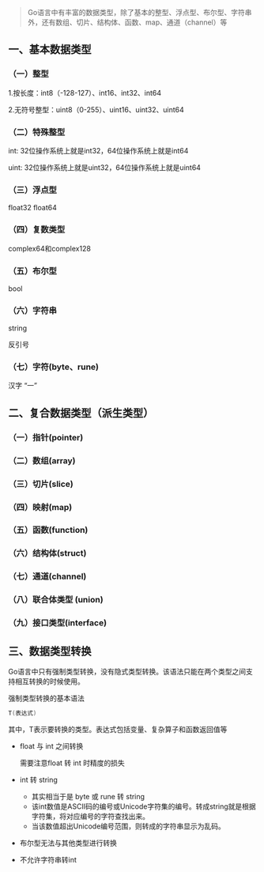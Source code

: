 >  Go语言中有丰富的数据类型，除了基本的整型、浮点型、布尔型、字符串外，还有数组、切片、结构体、函数、map、通道（channel）等 

## 一、基本数据类型

### （一）整型

1.按长度：int8（-128-127）、int16、int32、int64

2.无符号整型：uint8（0-255）、uint16、uint32、uint64

### （二）特殊整型

int: 32位操作系统上就是int32，64位操作系统上就是int64

uint: 32位操作系统上就是uint32，64位操作系统上就是uint64

### （三）浮点型

float32   float64

### （四）复数类型

complex64和complex128

### （五）布尔型

bool

### （六）字符串

string

反引号

### （七）字符(byte、rune)

汉字 “一”



## 二、复合数据类型（派生类型）

### （一）指针(pointer)

### （二）数组(array)

### （三）切片(slice)

### （四）映射(map)

### （五）函数(function)

### （六）结构体(struct)

### （七）通道(channel)

### （八）联合体类型 (union)

### （九）接口类型(interface) 

## 三、数据类型转换

 Go语言中只有强制类型转换，没有隐式类型转换。该语法只能在两个类型之间支持相互转换的时候使用。 

 强制类型转换的基本语法 

```go
T(表达式)
```

 其中，T表示要转换的类型。表达式包括变量、复杂算子和函数返回值等 

- float 与 int 之间转换

  需要注意float 转 int 时精度的损失

- int 转 string

  - 其实相当于是 byte 或 rune 转 string
  - 该int数值是ASCII码的编号或Unicode字符集的编号。转成string就是根据字符集，将对应编号的字符查找出来。
  - 当该数值超出Unicode编号范围，则转成的字符串显示为乱码。

- 布尔型无法与其他类型进行转换

- 不允许字符串转int